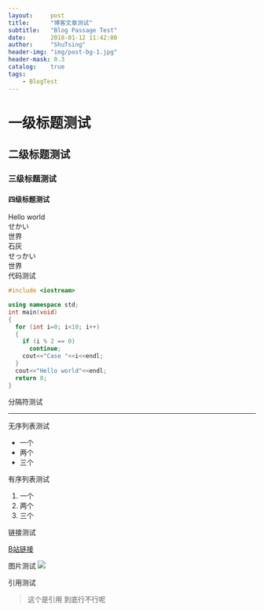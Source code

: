 ```yaml
---
layout:     post
title:      "博客文章测试"
subtitle:   "Blog Passage Test"
date:       2018-01-12 11:42:00
author:     "ShuTsing"
header-img: "img/post-bg-1.jpg"
header-mask: 0.3
catalog:    true
tags:
    - BlogTest
---
```


# 一级标题测试

## 二级标题测试

### 三级标题测试

#### 四级标题测试

Hello world  
せかい  
世界  
石灰  
せっかい  
世界  
代码测试
```cpp
#include <iostream>

using namespace std;
int main(void)
{
  for (int i=0; i<10; i++)
  {
    if (i % 2 == 0)
      continue;
    cout<<"Case "<<i<<endl;
  }
  cout<<"Hello world"<<endl;
  return 0;
}
```

分隔符测试

***

无序列表测试

- 一个
- 两个
- 三个

有序列表测试

1. 一个
2. 两个
3. 三个

链接测试

[B站链接](https://www.bilibili.com)

图片测试
![](https://timgsa.baidu.com/timg?image&quality=80&size=b9999_10000&sec=1515739490216&di=d7ba23511aa36b25fcb5232b5d0bc8ff&imgtype=0&src=http%3A%2F%2F2t.5068.com%2Fuploads%2Fallimg%2F160601%2F1-160601102501.jpg)

引用测试

> 这个是引用
> 到底行不行呢
